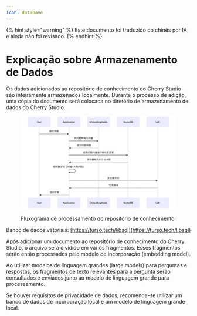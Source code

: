 ```yaml
---
icon: database
---
```


{% hint style="warning" %}
Este documento foi traduzido do chinês por IA e ainda não foi revisado.
{% endhint %}

# Explicação sobre Armazenamento de Dados

Os dados adicionados ao repositório de conhecimento do Cherry Studio são inteiramente armazenados localmente. Durante o processo de adição, uma cópia do documento será colocada no diretório de armazenamento de dados do Cherry Studio.

<figure><img src="../.gitbook/assets/mermaid-diagram-1739241680067.png" alt=""><figcaption><p>Fluxograma de processamento do repositório de conhecimento</p></figcaption></figure>

Banco de dados vetoriais: [https://turso.tech/libsql](https://turso.tech/libsql)

Após adicionar um documento ao repositório de conhecimento do Cherry Studio, o arquivo será dividido em vários fragmentos. Esses fragmentos serão então processados pelo modelo de incorporação (embedding model).

Ao utilizar modelos de linguagem grandes (large models) para perguntas e respostas, os fragmentos de texto relevantes para a pergunta serão consultados e enviados junto ao modelo de linguagem grande para processamento.

Se houver requisitos de privacidade de dados, recomenda-se utilizar um banco de dados de incorporação local e um modelo de linguagem grande local.
